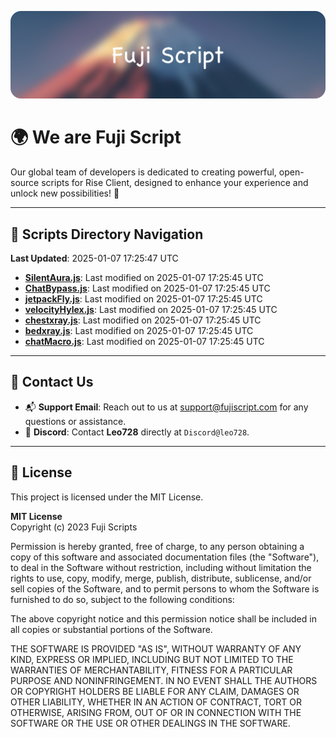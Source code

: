 ![Banner](.github/b.webp)

# 🌍 **We are Fuji Script**

Our global team of developers is dedicated to creating powerful, open-source scripts for Rise Client, designed to enhance your experience and unlock new possibilities! 🌟

---
<!-- SCRIPTS_NAVIGATION_START -->
## 📂 **Scripts Directory Navigation**

**Last Updated**: 2025-01-07 17:25:47 UTC

- **[SilentAura.js](scripts/SilentAura.js)**: Last modified on 2025-01-07 17:25:45 UTC
- **[ChatBypass.js](scripts/ChatBypass.js)**: Last modified on 2025-01-07 17:25:45 UTC
- **[jetpackFly.js](scripts/jetpackFly.js)**: Last modified on 2025-01-07 17:25:45 UTC
- **[velocityHylex.js](scripts/velocityHylex.js)**: Last modified on 2025-01-07 17:25:45 UTC
- **[chestxray.js](scripts/chestxray.js)**: Last modified on 2025-01-07 17:25:45 UTC
- **[bedxray.js](scripts/bedxray.js)**: Last modified on 2025-01-07 17:25:45 UTC
- **[chatMacro.js](scripts/chatMacro.js)**: Last modified on 2025-01-07 17:25:45 UTC

<!-- SCRIPTS_NAVIGATION_END -->

---

## 💬 **Contact Us**  
- 📬 **Support Email**: Reach out to us at [support@fujiscript.com](mailto:support@fujiscript.com) for any questions or assistance.  
- 💬 **Discord**: Contact **Leo728** directly at `Discord@leo728`.

---

## 📜 **License**

This project is licensed under the MIT License.  

**MIT License**  
Copyright (c) 2023 Fuji Scripts  

Permission is hereby granted, free of charge, to any person obtaining a copy of this software and associated documentation files (the "Software"), to deal in the Software without restriction, including without limitation the rights to use, copy, modify, merge, publish, distribute, sublicense, and/or sell copies of the Software, and to permit persons to whom the Software is furnished to do so, subject to the following conditions:  

The above copyright notice and this permission notice shall be included in all copies or substantial portions of the Software.  

THE SOFTWARE IS PROVIDED "AS IS", WITHOUT WARRANTY OF ANY KIND, EXPRESS OR IMPLIED, INCLUDING BUT NOT LIMITED TO THE WARRANTIES OF MERCHANTABILITY, FITNESS FOR A PARTICULAR PURPOSE AND NONINFRINGEMENT. IN NO EVENT SHALL THE AUTHORS OR COPYRIGHT HOLDERS BE LIABLE FOR ANY CLAIM, DAMAGES OR OTHER LIABILITY, WHETHER IN AN ACTION OF CONTRACT, TORT OR OTHERWISE, ARISING FROM, OUT OF OR IN CONNECTION WITH THE SOFTWARE OR THE USE OR OTHER DEALINGS IN THE SOFTWARE.  
